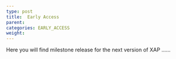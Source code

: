 ```yaml
---
type: post
title:  Early Access
parent:
categories: EARLY_ACCESS
weight:
---
```


Here you will find milestone release for the next version of XAP ......